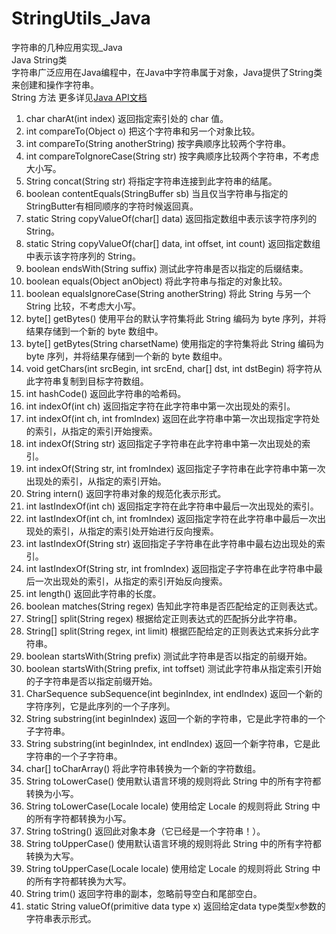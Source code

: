 # StringUtils_Java
字符串的几种应用实现_Java  
Java String类  
字符串广泛应用在Java编程中，在Java中字符串属于对象，Java提供了String类来创建和操作字符串。  
String 方法 更多详见[Java API文档](https://docs.oracle.com/javase/8/docs/api/index.html)  
1. char charAt(int index) 返回指定索引处的 char 值。  
2. int compareTo(Object o) 把这个字符串和另一个对象比较。  
3. int compareTo(String anotherString) 按字典顺序比较两个字符串。  
4.	int compareToIgnoreCase(String str) 按字典顺序比较两个字符串，不考虑大小写。  
5.	String concat(String str) 将指定字符串连接到此字符串的结尾。  
6.	boolean contentEquals(StringBuffer sb) 当且仅当字符串与指定的StringButter有相同顺序的字符时候返回真。  
7.	static String copyValueOf(char[] data) 返回指定数组中表示该字符序列的 String。  
8.	static String copyValueOf(char[] data, int offset, int count) 返回指定数组中表示该字符序列的 String。  
9.	boolean endsWith(String suffix) 测试此字符串是否以指定的后缀结束。  
10.	boolean equals(Object anObject) 将此字符串与指定的对象比较。  
11.	boolean equalsIgnoreCase(String anotherString) 将此 String 与另一个 String 比较，不考虑大小写。  
12.	byte[] getBytes() 使用平台的默认字符集将此 String 编码为 byte 序列，并将结果存储到一个新的 byte 数组中。  
13.	byte[] getBytes(String charsetName) 使用指定的字符集将此 String 编码为 byte 序列，并将结果存储到一个新的 byte 数组中。  
14.	void getChars(int srcBegin, int srcEnd, char[] dst, int dstBegin) 将字符从此字符串复制到目标字符数组。  
15.	int hashCode() 返回此字符串的哈希码。  
16.	int indexOf(int ch) 返回指定字符在此字符串中第一次出现处的索引。  
17.	int indexOf(int ch, int fromIndex) 返回在此字符串中第一次出现指定字符处的索引，从指定的索引开始搜索。  
18.	int indexOf(String str) 返回指定子字符串在此字符串中第一次出现处的索引。  
19.	int indexOf(String str, int fromIndex) 返回指定子字符串在此字符串中第一次出现处的索引，从指定的索引开始。  
20.	String intern() 返回字符串对象的规范化表示形式。  
21.	int lastIndexOf(int ch) 返回指定字符在此字符串中最后一次出现处的索引。  
22.	int lastIndexOf(int ch, int fromIndex) 返回指定字符在此字符串中最后一次出现处的索引，从指定的索引处开始进行反向搜索。  
23.	int lastIndexOf(String str) 返回指定子字符串在此字符串中最右边出现处的索引。  
24.	int lastIndexOf(String str, int fromIndex) 返回指定子字符串在此字符串中最后一次出现处的索引，从指定的索引开始反向搜索。  
25.	int length() 返回此字符串的长度。  
26.	boolean matches(String regex) 告知此字符串是否匹配给定的正则表达式。  
32.	String[] split(String regex) 根据给定正则表达式的匹配拆分此字符串。  
33.	String[] split(String regex, int limit) 根据匹配给定的正则表达式来拆分此字符串。  
34.	boolean startsWith(String prefix) 测试此字符串是否以指定的前缀开始。  
35.	boolean startsWith(String prefix, int toffset) 测试此字符串从指定索引开始的子字符串是否以指定前缀开始。  
36.	CharSequence subSequence(int beginIndex, int endIndex) 返回一个新的字符序列，它是此序列的一个子序列。    
37.	String substring(int beginIndex) 返回一个新的字符串，它是此字符串的一个子字符串。  
38.	String substring(int beginIndex, int endIndex) 返回一个新字符串，它是此字符串的一个子字符串。  
39.	char[] toCharArray() 将此字符串转换为一个新的字符数组。  
40.	String toLowerCase() 使用默认语言环境的规则将此 String 中的所有字符都转换为小写。  
41.	String toLowerCase(Locale locale) 使用给定 Locale 的规则将此 String 中的所有字符都转换为小写。  
42.	String toString() 返回此对象本身（它已经是一个字符串！）。  
43.	String toUpperCase() 使用默认语言环境的规则将此 String 中的所有字符都转换为大写。  
44.	String toUpperCase(Locale locale) 使用给定 Locale 的规则将此 String 中的所有字符都转换为大写。  
45.	String trim() 返回字符串的副本，忽略前导空白和尾部空白。  
46.	static String valueOf(primitive data type x) 返回给定data type类型x参数的字符串表示形式。
